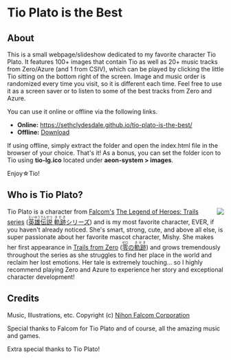 ﻿# Tio Plato is the Best


## About
This is a small webpage/slideshow dedicated to my favorite character Tio Plato. It features 100+ images that contain Tio as well as 20+ music tracks from Zero/Azure (and 1 from CSIV), which can be played by clicking the little Tio sitting on the bottom right of the screen. Image and music order is randomized every time you visit, so it is different each time. Feel free to use it as a screen saver or to listen to some of the best tracks from Zero and Azure.

You can use it online or offline via the following links.

- **Online:** https://sethclydesdale.github.io/tio-plato-is-the-best/
- **Offline:** [Download](https://github.com/SethClydesdale/tio-plato-is-the-best/archive/master.zip)

If using offline, simply extract the folder and open the index.html file in the browser of your choice. That's it! As a bonus, you can set the folder icon to Tio using **tio-lg.ico** located under **aeon-system > images**.

Enjoy☆Tio!


## Who is Tio Plato?

<img src="https://sethclydesdale.github.io/tio-plato-is-the-best/aeon-system/images/tio-plato.png" align="right">

Tio Plato is a character from [Falcom's](https://www.falcom.co.jp/) [The Legend of Heroes: Trails series](https://www.thelegendofheroes.com/) ([<ruby>英雄伝説<rt>えいゆうでんせつ</rt></ruby> <ruby>軌跡<rt>きせき</rt></ruby>シリーズ](https://www.falcom.co.jp/kiseki/)) and is my most favorite character, EVER, if you haven't already noticed. She's smart, strong, cute, and above all else, is super passionate about her favorite mascot character, Mishy. She makes her first appearance in [Trails from Zero](https://www.thelegendofheroes.com/crossbell/) ([<ruby>零<rt>ゼロ</rt></ruby>の<ruby>軌跡<rt>きせき</rt></ruby>](https://www.falcom.co.jp/zeroao/)) and grows tremendously throughout the series as she struggles to find her place in the world and reclaim her lost emotions. Her tale is extremely touching... so I highly recommend playing Zero and Azure to experience her story and exceptional character development!


## Credits
Music, Illustrations, etc. Copyright (c) [Nihon Falcom Corporation](https://www.falcom.co.jp/)

Special thanks to Falcom for Tio Plato and of course, all the amazing music and games.

Extra special thanks to Tio Plato!
